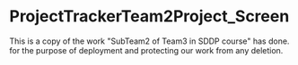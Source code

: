 # ProjectTrackerTeam2Project_Screen
This is a copy of the work "SubTeam2 of Team3 in SDDP course" has done.  
for the purpose of deployment and protecting our work from any deletion.
